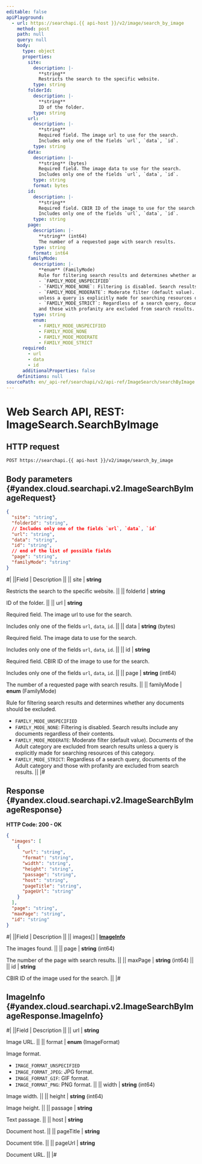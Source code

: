 ```yaml
---
editable: false
apiPlayground:
  - url: https://searchapi.{{ api-host }}/v2/image/search_by_image
    method: post
    path: null
    query: null
    body:
      type: object
      properties:
        site:
          description: |-
            **string**
            Restricts the search to the specific website.
          type: string
        folderId:
          description: |-
            **string**
            ID of the folder.
          type: string
        url:
          description: |-
            **string**
            Required field. The image url to use for the search.
            Includes only one of the fields `url`, `data`, `id`.
          type: string
        data:
          description: |-
            **string** (bytes)
            Required field. The image data to use for the search.
            Includes only one of the fields `url`, `data`, `id`.
          type: string
          format: bytes
        id:
          description: |-
            **string**
            Required field. CBIR ID of the image to use for the search.
            Includes only one of the fields `url`, `data`, `id`.
          type: string
        page:
          description: |-
            **string** (int64)
            The number of a requested page with search results.
          type: string
          format: int64
        familyMode:
          description: |-
            **enum** (FamilyMode)
            Rule for filtering search results and determines whether any documents should be excluded.
            - `FAMILY_MODE_UNSPECIFIED`
            - `FAMILY_MODE_NONE`: Filtering is disabled. Search results include any documents regardless of their contents.
            - `FAMILY_MODE_MODERATE`: Moderate filter (default value). Documents of the Adult category are excluded from search results
            unless a query is explicitly made for searching resources of this category.
            - `FAMILY_MODE_STRICT`: Regardless of a search query, documents of the Adult category
            and those with profanity are excluded from search results.
          type: string
          enum:
            - FAMILY_MODE_UNSPECIFIED
            - FAMILY_MODE_NONE
            - FAMILY_MODE_MODERATE
            - FAMILY_MODE_STRICT
      required:
        - url
        - data
        - id
      additionalProperties: false
    definitions: null
sourcePath: en/_api-ref/searchapi/v2/api-ref/ImageSearch/searchByImage.md
---
```


# Web Search API, REST: ImageSearch.SearchByImage

## HTTP request

```
POST https://searchapi.{{ api-host }}/v2/image/search_by_image
```

## Body parameters {#yandex.cloud.searchapi.v2.ImageSearchByImageRequest}

```json
{
  "site": "string",
  "folderId": "string",
  // Includes only one of the fields `url`, `data`, `id`
  "url": "string",
  "data": "string",
  "id": "string",
  // end of the list of possible fields
  "page": "string",
  "familyMode": "string"
}
```

#|
||Field | Description ||
|| site | **string**

Restricts the search to the specific website. ||
|| folderId | **string**

ID of the folder. ||
|| url | **string**

Required field. The image url to use for the search.

Includes only one of the fields `url`, `data`, `id`. ||
|| data | **string** (bytes)

Required field. The image data to use for the search.

Includes only one of the fields `url`, `data`, `id`. ||
|| id | **string**

Required field. CBIR ID of the image to use for the search.

Includes only one of the fields `url`, `data`, `id`. ||
|| page | **string** (int64)

The number of a requested page with search results. ||
|| familyMode | **enum** (FamilyMode)

Rule for filtering search results and determines whether any documents should be excluded.

- `FAMILY_MODE_UNSPECIFIED`
- `FAMILY_MODE_NONE`: Filtering is disabled. Search results include any documents regardless of their contents.
- `FAMILY_MODE_MODERATE`: Moderate filter (default value). Documents of the Adult category are excluded from search results
unless a query is explicitly made for searching resources of this category.
- `FAMILY_MODE_STRICT`: Regardless of a search query, documents of the Adult category
and those with profanity are excluded from search results. ||
|#

## Response {#yandex.cloud.searchapi.v2.ImageSearchByImageResponse}

**HTTP Code: 200 - OK**

```json
{
  "images": [
    {
      "url": "string",
      "format": "string",
      "width": "string",
      "height": "string",
      "passage": "string",
      "host": "string",
      "pageTitle": "string",
      "pageUrl": "string"
    }
  ],
  "page": "string",
  "maxPage": "string",
  "id": "string"
}
```

#|
||Field | Description ||
|| images[] | **[ImageInfo](#yandex.cloud.searchapi.v2.ImageSearchByImageResponse.ImageInfo)**

The images found. ||
|| page | **string** (int64)

The number of the page with search results. ||
|| maxPage | **string** (int64) ||
|| id | **string**

CBIR ID of the image used for the search. ||
|#

## ImageInfo {#yandex.cloud.searchapi.v2.ImageSearchByImageResponse.ImageInfo}

#|
||Field | Description ||
|| url | **string**

Image URL. ||
|| format | **enum** (ImageFormat)

Image format.

- `IMAGE_FORMAT_UNSPECIFIED`
- `IMAGE_FORMAT_JPEG`: JPG format.
- `IMAGE_FORMAT_GIF`: GIF format.
- `IMAGE_FORMAT_PNG`: PNG format. ||
|| width | **string** (int64)

Image width. ||
|| height | **string** (int64)

Image height. ||
|| passage | **string**

Text passage. ||
|| host | **string**

Document host. ||
|| pageTitle | **string**

Document title. ||
|| pageUrl | **string**

Document URL. ||
|#